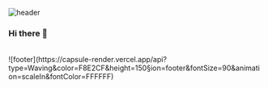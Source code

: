 

<!--
**Lee-YuGyeong/Lee-YuGyeong** is a ✨ _special_ ✨ repository because its `README.md` (this file) appears on your GitHub profile.

Here are some ideas to get you started:

- 🔭 I’m currently working on ...
- 🌱 I’m currently learning ...
- 👯 I’m looking to collaborate on ...
- 🤔 I’m looking for help with ...
- 💬 Ask me about ...
- 📫 How to reach me: ...
- 😄 Pronouns: ...
- ⚡ Fun fact: ...
-->

![header](https://capsule-render.vercel.app/api?type=Waving&color=timeAuto&height=300&section=header&text=YuGyeong&fontSize=90&animation=scaleIn&fontColor=FFFFFF&fontAlign=70)

### Hi there 👋

</br>
![footer](https://capsule-render.vercel.app/api?type=Waving&color=F8E2CF&height=150&section=footer&fontSize=90&animation=scaleIn&fontColor=FFFFFF)
